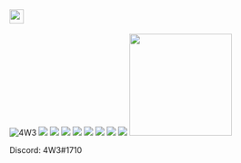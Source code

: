 <h2><img src="https://media.giphy.com/media/hvRJCLFzcasrR4ia7z/giphy.gif" width="25px" Hi! I`m 15 years old. Front-End Developer located in Finland.
></h2>

<img src="https://komarev.com/ghpvc/?username=4W33" alt="4W3" />

<img src = "https://img.shields.io/badge/HTML5-E34F26?style=for-the-badge&logo=html5&logoColor=white"> 

<img src = "https://img.shields.io/badge/CSS3-1572B6?style=for-the-badge&logo=css3&logoColor=white">

<img src="https://img.shields.io/badge/Lua-2C2D72?style=for-the-badge&logo=lua&logoColor=white"> 
<img src = "https://img.shields.io/badge/JavaScript-323330?style=for-the-badge&logo=javascript&logoColor=F7DF1E">
<img src = "https://img.shields.io/badge/Node.js-43853D?style=for-the-badge&logo=node.js&logoColor=white">
<img src = "https://img.shields.io/badge/Python-14354C?style=for-the-badge&logo=python&logoColor=white">
<img src = "https://img.shields.io/badge/Bootstrap-563D7C?style=for-the-badge&logo=bootstrap&logoColor=white"> 
<img src = "https://img.shields.io/badge/jQuery-0769AD?style=for-the-badge&logo=jquery&logoColor=white"> 

<!-- GitHub Stats -->  

<img height="180em" src="https://github-readme-stats.vercel.app/api?username=4W33&show_icons=true&theme=radical"/>

Discord: 4W3#1710 
